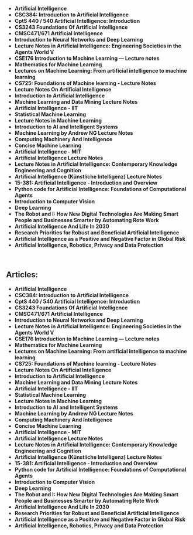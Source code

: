 <ul>

                             
 <li><b><a target="_blank" href="https://github.com/manjunath5496/AI-Lecture-Notes/blob/master/ail(1).pdf" style="text-decoration:none;">Artificial Intelligence</a></b></li>
 <li><b><a target="_blank" href="https://github.com/manjunath5496/AI-Lecture-Notes/blob/master/ail(2).pdf" style="text-decoration:none;">CSC384: Introduction to Artificial Intelligence  </a></b></li>
                                <li><b><a target="_blank" href="https://github.com/manjunath5496/AI-Lecture-Notes/blob/master/ail(3).pdf" style="text-decoration:none;">CptS 440 / 540 Artificial Intelligence: Introduction</a></b></li>
 <li><b><a target="_blank" href="https://github.com/manjunath5496/AI-Lecture-Notes/blob/master/ail(4).pdf" style="text-decoration:none;">CS3243 Foundations Of Artificial Intelligence</a></b></li>                              
<li><b><a target="_blank" href="https://github.com/manjunath5496/AI-Lecture-Notes/blob/master/ail(5).pdf" style="text-decoration:none;">CMSC471/671 Artificial Intelligence</a></b></li>
<li><b><a target="_blank" href="https://github.com/manjunath5496/AI-Lecture-Notes/blob/master/ail(6).pdf" style="text-decoration:none;">Introduction to Neural Networks and Deep Learning</a></b></li>
 
  <li><b><a target="_blank" href="https://github.com/manjunath5496/AI-Lecture-Notes/blob/master/ail(7).pdf" style="text-decoration:none;">Lecture Notes in Artificial Intelligence: Engineering Societies in the Agents World V</a></b></li>
 <li><b><a target="_blank" href="https://github.com/manjunath5496/AI-Lecture-Notes/blob/master/ail(8).pdf" style="text-decoration:none;">CSE176 Introduction to Machine Learning — Lecture notes </a></b></li>
   <li><b><a target="_blank" href="https://github.com/manjunath5496/AI-Lecture-Notes/blob/master/ail(9).pdf" style="text-decoration:none;">Mathematics for Machine Learning</a></b></li>                             
 <li><b><a target="_blank" href="https://github.com/manjunath5496/AI-Lecture-Notes/blob/master/ail(10).pdf" style="text-decoration:none;">Lectures on Machine Learning: From artificial intelligence to machine learning </a></b></li>                              
<li><b><a target="_blank" href="https://github.com/manjunath5496/AI-Lecture-Notes/blob/master/ail(11).pdf" style="text-decoration:none;">CS725: Foundations of Machine learning - Lecture Notes</a></b></li>
<li><b><a target="_blank" href="https://github.com/manjunath5496/AI-Lecture-Notes/blob/master/ail(12).pdf" style="text-decoration:none;">Lecture Notes On Artificial Intelligence</a></b></li>
               <li><b><a target="_blank" href="https://github.com/manjunath5496/AI-Lecture-Notes/blob/master/ail(13).pdf" style="text-decoration:none;">Introduction to Artificial Intelligence</a></b></li>
                              
<li><b><a target="_blank" href="https://github.com/manjunath5496/AI-Lecture-Notes/blob/master/ail(15).pdf" style="text-decoration:none;">Machine Learning and Data Mining Lecture Notes</a></b></li>
<li><b><a target="_blank" href="https://github.com/manjunath5496/AI-Lecture-Notes/blob/master/ail(16).pdf" style="text-decoration:none;">Artificial Intelligence - IIT</a></b></li>

  <li><b><a target="_blank" href="https://github.com/manjunath5496/AI-Lecture-Notes/blob/master/ail(17).pdf" style="text-decoration:none;">Statistical Machine Learning </a></b></li>                              

<li><b><a target="_blank" href="https://github.com/manjunath5496/AI-Lecture-Notes/blob/master/ail(19).pdf" style="text-decoration:none;">Lecture Notes in Machine Learning </a></b></li>
 
<li><b><a target="_blank" href="https://github.com/manjunath5496/AI-Lecture-Notes/blob/master/ail(20).pdf" style="text-decoration:none;">Introduction to AI and Intelligent Systems </a></b></li>

<li><b><a target="_blank" href="https://github.com/manjunath5496/AI-Lecture-Notes/blob/master/ail(21).pdf" style="text-decoration:none;">Machine Learning by Andrew NG Lecture Notes </a></b></li>
 
  <li><b><a target="_blank" href="https://github.com/manjunath5496/AI-Lecture-Notes/blob/master/ail(22).pdf" style="text-decoration:none;">Computing Machinery And Intelligence </a></b></li>                              

  <li><b><a target="_blank" href="https://github.com/manjunath5496/AI-Lecture-Notes/blob/master/ail(23).pdf" style="text-decoration:none;">Concise Machine Learning </a></b></li>
 
   <li><b><a target="_blank" href="https://github.com/manjunath5496/AI-Lecture-Notes/blob/master/ail(24).pdf" style="text-decoration:none;">Artificial Intelligence - MIT </a></b></li>
 
   <li><b><a target="_blank" href="https://github.com/manjunath5496/AI-Lecture-Notes/blob/master/ail(14).pdf" style="text-decoration:none;">Artificial Intelligence Lecture Notes </a></b></li>                              

  <li><b><a target="_blank" href="https://github.com/manjunath5496/AI-Lecture-Notes/blob/master/ail(18).pdf" style="text-decoration:none;">Lecture Notes in Artificial Intelligence: Contemporary Knowledge Engineering and Cognition </a></b></li>
 
   <li><b><a target="_blank" href="https://github.com/manjunath5496/AI-Lecture-Notes/blob/master/ail(25).pdf" style="text-decoration:none;">Artificial Intelligence (Künstliche Intelligenz) Lecture Notes </a></b></li>
 
   <li><b><a target="_blank" href="https://github.com/manjunath5496/AI-Lecture-Notes/blob/master/ail(26).pdf" style="text-decoration:none;">15-381: Artificial Intelligence - Introduction and Overview </a></b></li>
 
   <li><b><a target="_blank" href="https://github.com/manjunath5496/AI-Lecture-Notes/blob/master/ail(27).pdf" style="text-decoration:none;">Python code for Artificial Intelligence: Foundations of Computational Agents </a></b></li>                              

  <li><b><a target="_blank" href="https://github.com/manjunath5496/AI-Lecture-Notes/blob/master/ail(28).pdf" style="text-decoration:none;">Introduction to Computer Vision </a></b></li>
 
   <li><b><a target="_blank" href="https://github.com/manjunath5496/AI-Lecture-Notes/blob/master/ail(30).rar" style="text-decoration:none;">Deep Learning </a></b></li> 
 
   <li><b><a target="_blank" href="https://github.com/manjunath5496/AI-Lecture-Notes/blob/master/ail(29).pdf" style="text-decoration:none;">The Robot and I: How New Digital Technologies Are Making Smart People and Businesses Smarter by Automating Rote Work </a></b></li>
 
   <li><b><a target="_blank" href="https://github.com/manjunath5496/AI-Lecture-Notes/blob/master/ail(31).pdf" style="text-decoration:none;">Artificial Intelligence And Life In 2030 </a></b></li>                              

  <li><b><a target="_blank" href="https://github.com/manjunath5496/AI-Lecture-Notes/blob/master/ail(32).pdf" style="text-decoration:none;">Research Priorities for Robust and Beneficial Artificial Intelligence </a></b></li> 
 
  
   <li><b><a target="_blank" href="https://github.com/manjunath5496/AI-Lecture-Notes/blob/master/ail(33).pdf" style="text-decoration:none;">Artificial Intelligence as a Positive and Negative Factor in Global Risk</a></b></li>                              

  <li><b><a target="_blank" href="https://github.com/manjunath5496/AI-Lecture-Notes/blob/master/ail(34).pdf" style="text-decoration:none;">Artificial Intelligence, Robotics, Privacy and Data Protection </a></b></li> 
 
 
  </ul>
  
  <br>
  
  <h2> Articles: </h2>
  
  
  <ul>

                             
 <li><b><a target="_blank" href="https://github.com/manjunath5496/AI-Lecture-Notes/blob/master/ail(1).pdf" style="text-decoration:none;">Artificial Intelligence</a></b></li>
 <li><b><a target="_blank" href="https://github.com/manjunath5496/AI-Lecture-Notes/blob/master/ail(2).pdf" style="text-decoration:none;">CSC384: Introduction to Artificial Intelligence  </a></b></li>
                                <li><b><a target="_blank" href="https://github.com/manjunath5496/AI-Lecture-Notes/blob/master/ail(3).pdf" style="text-decoration:none;">CptS 440 / 540 Artificial Intelligence: Introduction</a></b></li>
 <li><b><a target="_blank" href="https://github.com/manjunath5496/AI-Lecture-Notes/blob/master/ail(4).pdf" style="text-decoration:none;">CS3243 Foundations Of Artificial Intelligence</a></b></li>                              
<li><b><a target="_blank" href="https://github.com/manjunath5496/AI-Lecture-Notes/blob/master/ail(5).pdf" style="text-decoration:none;">CMSC471/671 Artificial Intelligence</a></b></li>
<li><b><a target="_blank" href="https://github.com/manjunath5496/AI-Lecture-Notes/blob/master/ail(6).pdf" style="text-decoration:none;">Introduction to Neural Networks and Deep Learning</a></b></li>
 
  <li><b><a target="_blank" href="https://github.com/manjunath5496/AI-Lecture-Notes/blob/master/ail(7).pdf" style="text-decoration:none;">Lecture Notes in Artificial Intelligence: Engineering Societies in the Agents World V</a></b></li>
 <li><b><a target="_blank" href="https://github.com/manjunath5496/AI-Lecture-Notes/blob/master/ail(8).pdf" style="text-decoration:none;">CSE176 Introduction to Machine Learning — Lecture notes </a></b></li>
   <li><b><a target="_blank" href="https://github.com/manjunath5496/AI-Lecture-Notes/blob/master/ail(9).pdf" style="text-decoration:none;">Mathematics for Machine Learning</a></b></li>                             
 <li><b><a target="_blank" href="https://github.com/manjunath5496/AI-Lecture-Notes/blob/master/ail(10).pdf" style="text-decoration:none;">Lectures on Machine Learning: From artificial intelligence to machine learning </a></b></li>                              
<li><b><a target="_blank" href="https://github.com/manjunath5496/AI-Lecture-Notes/blob/master/ail(11).pdf" style="text-decoration:none;">CS725: Foundations of Machine learning - Lecture Notes</a></b></li>
<li><b><a target="_blank" href="https://github.com/manjunath5496/AI-Lecture-Notes/blob/master/ail(12).pdf" style="text-decoration:none;">Lecture Notes On Artificial Intelligence</a></b></li>
               <li><b><a target="_blank" href="https://github.com/manjunath5496/AI-Lecture-Notes/blob/master/ail(13).pdf" style="text-decoration:none;">Introduction to Artificial Intelligence</a></b></li>
                              
<li><b><a target="_blank" href="https://github.com/manjunath5496/AI-Lecture-Notes/blob/master/ail(15).pdf" style="text-decoration:none;">Machine Learning and Data Mining Lecture Notes</a></b></li>
<li><b><a target="_blank" href="https://github.com/manjunath5496/AI-Lecture-Notes/blob/master/ail(16).pdf" style="text-decoration:none;">Artificial Intelligence - IIT</a></b></li>

  <li><b><a target="_blank" href="https://github.com/manjunath5496/AI-Lecture-Notes/blob/master/ail(17).pdf" style="text-decoration:none;">Statistical Machine Learning </a></b></li>                              

<li><b><a target="_blank" href="https://github.com/manjunath5496/AI-Lecture-Notes/blob/master/ail(19).pdf" style="text-decoration:none;">Lecture Notes in Machine Learning </a></b></li>
 
<li><b><a target="_blank" href="https://github.com/manjunath5496/AI-Lecture-Notes/blob/master/ail(20).pdf" style="text-decoration:none;">Introduction to AI and Intelligent Systems </a></b></li>

<li><b><a target="_blank" href="https://github.com/manjunath5496/AI-Lecture-Notes/blob/master/ail(21).pdf" style="text-decoration:none;">Machine Learning by Andrew NG Lecture Notes </a></b></li>
 
  <li><b><a target="_blank" href="https://github.com/manjunath5496/AI-Lecture-Notes/blob/master/ail(22).pdf" style="text-decoration:none;">Computing Machinery And Intelligence </a></b></li>                              

  <li><b><a target="_blank" href="https://github.com/manjunath5496/AI-Lecture-Notes/blob/master/ail(23).pdf" style="text-decoration:none;">Concise Machine Learning </a></b></li>
 
   <li><b><a target="_blank" href="https://github.com/manjunath5496/AI-Lecture-Notes/blob/master/ail(24).pdf" style="text-decoration:none;">Artificial Intelligence - MIT </a></b></li>
 
   <li><b><a target="_blank" href="https://github.com/manjunath5496/AI-Lecture-Notes/blob/master/ail(14).pdf" style="text-decoration:none;">Artificial Intelligence Lecture Notes </a></b></li>                              

  <li><b><a target="_blank" href="https://github.com/manjunath5496/AI-Lecture-Notes/blob/master/ail(18).pdf" style="text-decoration:none;">Lecture Notes in Artificial Intelligence: Contemporary Knowledge Engineering and Cognition </a></b></li>
 
   <li><b><a target="_blank" href="https://github.com/manjunath5496/AI-Lecture-Notes/blob/master/ail(25).pdf" style="text-decoration:none;">Artificial Intelligence (Künstliche Intelligenz) Lecture Notes </a></b></li>
 
   <li><b><a target="_blank" href="https://github.com/manjunath5496/AI-Lecture-Notes/blob/master/ail(26).pdf" style="text-decoration:none;">15-381: Artificial Intelligence - Introduction and Overview </a></b></li>
 
   <li><b><a target="_blank" href="https://github.com/manjunath5496/AI-Lecture-Notes/blob/master/ail(27).pdf" style="text-decoration:none;">Python code for Artificial Intelligence: Foundations of Computational Agents </a></b></li>                              

  <li><b><a target="_blank" href="https://github.com/manjunath5496/AI-Lecture-Notes/blob/master/ail(28).pdf" style="text-decoration:none;">Introduction to Computer Vision </a></b></li>
 
   <li><b><a target="_blank" href="https://github.com/manjunath5496/AI-Lecture-Notes/blob/master/ail(30).rar" style="text-decoration:none;">Deep Learning </a></b></li> 
 
   <li><b><a target="_blank" href="https://github.com/manjunath5496/AI-Lecture-Notes/blob/master/ail(29).pdf" style="text-decoration:none;">The Robot and I: How New Digital Technologies Are Making Smart People and Businesses Smarter by Automating Rote Work </a></b></li>
 
   <li><b><a target="_blank" href="https://github.com/manjunath5496/AI-Lecture-Notes/blob/master/ail(31).pdf" style="text-decoration:none;">Artificial Intelligence And Life In 2030 </a></b></li>                              

  <li><b><a target="_blank" href="https://github.com/manjunath5496/AI-Lecture-Notes/blob/master/ail(32).pdf" style="text-decoration:none;">Research Priorities for Robust and Beneficial Artificial Intelligence </a></b></li> 
 
  
   <li><b><a target="_blank" href="https://github.com/manjunath5496/AI-Lecture-Notes/blob/master/ail(33).pdf" style="text-decoration:none;">Artificial Intelligence as a Positive and Negative Factor in Global Risk</a></b></li>                              

  <li><b><a target="_blank" href="https://github.com/manjunath5496/AI-Lecture-Notes/blob/master/ail(34).pdf" style="text-decoration:none;">Artificial Intelligence, Robotics, Privacy and Data Protection </a></b></li> 
 
 
 
 
 
 
 
 
 
 
 
  </ul>

  
  
  
  
  
  
  
